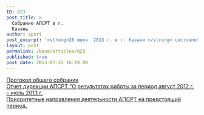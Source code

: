 ```yaml
---
ID: 823
post_title: >
  Cобрание АПСРТ в г.
  Казань
author: apsrt
post_excerpt: '<strong>26 июля  2013 г. в г. Казани </strong> состоялось общее годовое собрание организаций-членов АПСРТ. Собрание прошло при поддержке ОАО Судоходная компания «Татфлот».'
layout: post
permalink: /base/articles/823
published: true
post_date: 2013-07-31 16:19:00
---
```

<a href="http://www.apsrt.ru/docs/ty20.doc"><span style="text-decoration:underline;"> Протокол общего собрания </span></a><br />
 <a href="http://www.apsrt.ru/docs/ty21.doc"><span style="text-decoration:underline;"> Отчет дирекции АПСРТ &quot;О результатах работы за период август 2012 г. – июль 2013 г.</span></a><br />
 <a href="http://www.apsrt.ru/docs/ty22.doc"><span style="text-decoration:underline;"> Приоритетные направления деятельности АПСРТ на предстоящий период.</span></a>